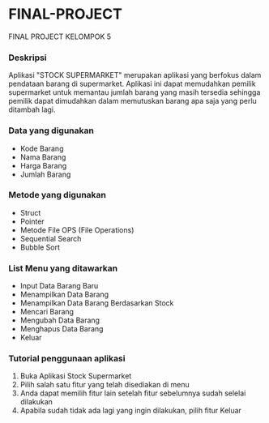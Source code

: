 # FINAL-PROJECT
FINAL PROJECT KELOMPOK 5

<!-- Awal Deskripsi -->

<h3>Deskripsi</h3>
<p> Aplikasi "STOCK SUPERMARKET" merupakan aplikasi yang berfokus dalam
pendataan barang di supermarket. Aplikasi ini dapat memudahkan pemilik 
supermarket untuk memantau jumlah barang yang masih tersedia sehingga pemilik
dapat dimudahkan dalam memutuskan barang apa saja yang perlu ditambah lagi.</p>

<!-- Akhir Deskripsi -->

<!-- List Data yang digunakan -->

<h3>Data yang digunakan</h3>
<ul>
  <li>Kode Barang</li>
  <li>Nama Barang</li>
  <li>Harga Barang</li>
  <li>Jumlah Barang</li>
</ul>
    
<!-- Akhir List Data yang digunakan -->

<!-- List metode yang digunakan -->

<h3>Metode yang digunakan</h3>
<ul>
  <li>Struct</li>
  <li>Pointer</li>
  <li>Metode File OPS (File Operations)</li>
  <li>Sequential Search</li>
  <li>Bubble Sort</li>
</ul>

<!-- Akhir List metode yang digunakan -->

<!-- List menu yang ditawarkan -->

<h3>List Menu yang ditawarkan</h3>
<ul>
  <li>Input Data Barang Baru</li>
  <li>Menampilkan Data Barang</li>
  <li>Menampilkan Data Barang Berdasarkan Stock</li>
  <li>Mencari Barang</li>
  <li>Mengubah Data Barang</li>
  <li>Menghapus Data Barang</li>
  <li>Keluar</li>
</ul>
 
<!-- Akhir List menu yang ditawarkan -->

<h3>Tutorial penggunaan aplikasi</h3>
<ol>
  <li>Buka Aplikasi Stock Supermarket</li>
  <li>Pilih salah satu fitur yang telah disediakan di menu</li>
  <li>Anda dapat memilih fitur lain setelah fitur sebelumnya sudah selelai dilakukan</li>
  <li>Apabila sudah tidak ada lagi yang ingin dilakukan, pilih fitur Keluar</li>
</ol>

